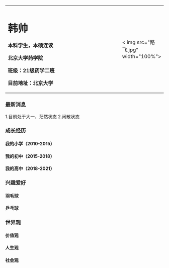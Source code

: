 <table border="0">
  <tr>
    <td width="75%">
      <h1>韩帅</h1>
      <p><b>本科学生，本硕连读</b></p >
      <p><b>北京大学药学院</b></p >
      <p><b>班级：21级药学二班</b></p >
      <p><b>目前地址：北京大学</b></p >
    </td>
    <td width="25%">
      < img src="路飞.jpg" width="100%"> 
    </td>
  </tr>
</table>

### 最新消息
1.目前处于大一，茫然状态
2.闲散状态

### 成长经历
#### 我的小学（2010-2015）
#### 我的初中（2015-2018）
#### 我的高中（2018-2021）

### 兴趣爱好
#### 羽毛球
#### 乒乓球

### 世界观
#### 价值观
#### 人生观
#### 社会观
